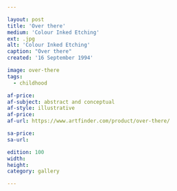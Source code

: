 ```yaml
---

layout: post
title: 'Over there'
medium: 'Colour Inked Etching'
ext: .jpg
alt: 'Colour Inked Etching'
caption: "Over there"
created: '16 September 1994'

image: over-there
tags:
  - childhood

af-price:
af-subject: abstract and conceptual
af-style: illustrative
af-price:
af-url: https://www.artfinder.com/product/over-there/

sa-price:
sa-url:

edition: 100
width:
height:
category: gallery

---
```


